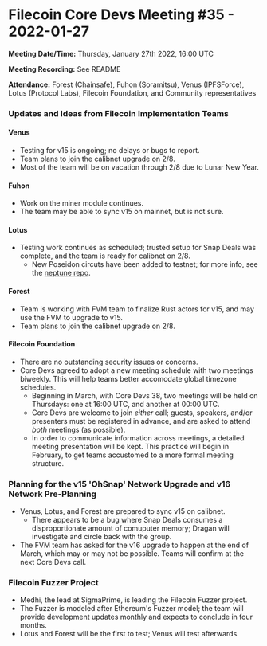 # Filecoin Core Devs Meeting #35 - 2022-01-27

**Meeting Date/Time:** Thursday, January 27th 2022, 16:00 UTC

**Meeting Recording:** See README

**Attendance:** Forest (Chainsafe), Fuhon (Soramitsu), Venus (IPFSForce), Lotus (Protocol Labs), Filecoin Foundation, and Community representatives

### Updates and Ideas from Filecoin Implementation Teams
#### Venus
* Testing for v15 is ongoing; no delays or bugs to report.  
* Team plans to join the calibnet upgrade on 2/8. 
* Most of the team will be on vacation through 2/8 due to Lunar New Year. 
#### Fuhon 
* Work on the miner module continues. 
* The team may be able to sync v15 on mainnet, but is not sure. 
#### Lotus 
* Testing work continues as scheduled; trusted setup for Snap Deals was complete, and the team is ready for calibnet on 2/8.    
    *   New Poseidon circuts have been added to testnet; for more info, see the [neptune repo](https://github.com/filecoin-project/neptune). 
#### Forest 
* Team is working with FVM team to finalize Rust actors for v15, and may use the FVM to upgrade to v15. 
* Team plans to join the calibnet upgrade on 2/8. 

#### Filecoin Foundation 
* There are no outstanding security issues or concerns. 
* Core Devs agreed to adopt a new meeting schedule with two meetings biweekly.  This will help teams better accomodate global timezone schedules. 
    *  Beginning in March, with Core Devs 38, two meetings will be held on Thursdays: one at 16:00 UTC, and another at 00:00 UTC. 
    *  Core Devs are welcome to join *either* call; guests, speakers, and/or presenters must be registered in advance, and are asked to attend *both* meetings (as possible). 
    *  In order to communicate information across meetings, a detailed meeting presentation will be kept.  This practice will begin in February, to get teams accustomed to a more formal meeting structure. 

### Planning for the v15 'OhSnap' Network Upgrade and v16 Network Pre-Planning
* Venus, Lotus, and Forest are prepared to sync v15 on calibnet. 
    * There appears to be a bug where Snap Deals consumes a disproportionate amount of comuputer memory; Dragan will investigate and circle back with the group. 
* The FVM team has asked for the v16 upgrade to happen at the end of March, which may or may not be possible.  Teams will confirm at the next Core Devs call. 


### Filecoin Fuzzer Project
* Medhi, the lead at SigmaPrime, is leading the Filecoin Fuzzer project. 
* The Fuzzer is modeled after Ethereum's Fuzzer model; the team will provide development updates monthly and expects to conclude in four months. 
* Lotus and Forest will be the first to test; Venus will test afterwards. 
